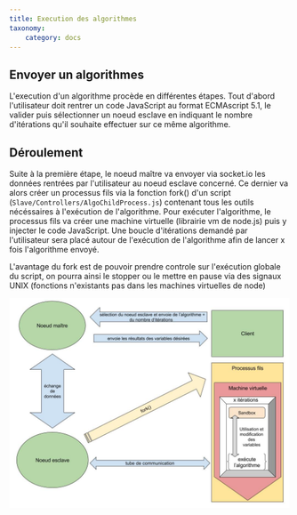 ```yaml
---
title: Execution des algorithmes
taxonomy:
    category: docs
---
```


## Envoyer un algorithmes
L'execution d'un algorithme procède en différentes étapes. Tout d'abord l'utilisateur doit rentrer un code JavaScript au format ECMAscript 5.1, le valider puis sélectionner un noeud esclave en indiquant le nombre d'itérations qu'il souhaite effectuer sur ce même algorithme.

## Déroulement
Suite à la première étape, le noeud maître va envoyer via socket.io les données rentrées par l'utilisateur au noeud esclave concerné. Ce dernier va alors créer un processus fils via la fonction fork() d'un script (`Slave/Controllers/AlgoChildProcess.js`) contenant tous les outils nécéssaires à l'exécution de l'algorithme. 
Pour exécuter l'algorithme, le processus fils va créer une machine virtuelle (librairie vm de node.js) puis y injecter le code JavaScript. Une boucle d'itérations demandé par l'utilisateur sera placé autour de l'exécution de l'algorithme afin de lancer x fois l'algorithme envoyé.

L'avantage du fork est de pouvoir prendre controle sur l'exécution globale du script, on pourra ainsi le stopper ou le mettre en pause via des signaux UNIX (fonctions n'existants pas dans les machines virtuelles de node)

![](diagram.jpg)


